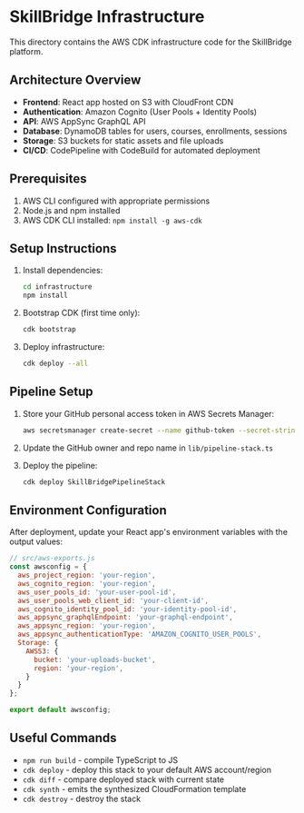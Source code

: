 # SkillBridge Infrastructure

This directory contains the AWS CDK infrastructure code for the SkillBridge platform.

## Architecture Overview

- **Frontend**: React app hosted on S3 with CloudFront CDN
- **Authentication**: Amazon Cognito (User Pools + Identity Pools)
- **API**: AWS AppSync GraphQL API
- **Database**: DynamoDB tables for users, courses, enrollments, sessions
- **Storage**: S3 buckets for static assets and file uploads
- **CI/CD**: CodePipeline with CodeBuild for automated deployment

## Prerequisites

1. AWS CLI configured with appropriate permissions
2. Node.js and npm installed
3. AWS CDK CLI installed: `npm install -g aws-cdk`

## Setup Instructions

1. Install dependencies:
   ```bash
   cd infrastructure
   npm install
   ```

2. Bootstrap CDK (first time only):
   ```bash
   cdk bootstrap
   ```

3. Deploy infrastructure:
   ```bash
   cdk deploy --all
   ```

## Pipeline Setup

1. Store your GitHub personal access token in AWS Secrets Manager:
   ```bash
   aws secretsmanager create-secret --name github-token --secret-string "your-github-token"
   ```

2. Update the GitHub owner and repo name in `lib/pipeline-stack.ts`

3. Deploy the pipeline:
   ```bash
   cdk deploy SkillBridgePipelineStack
   ```

## Environment Configuration

After deployment, update your React app's environment variables with the output values:

```javascript
// src/aws-exports.js
const awsconfig = {
  aws_project_region: 'your-region',
  aws_cognito_region: 'your-region',
  aws_user_pools_id: 'your-user-pool-id',
  aws_user_pools_web_client_id: 'your-client-id',
  aws_cognito_identity_pool_id: 'your-identity-pool-id',
  aws_appsync_graphqlEndpoint: 'your-graphql-endpoint',
  aws_appsync_region: 'your-region',
  aws_appsync_authenticationType: 'AMAZON_COGNITO_USER_POOLS',
  Storage: {
    AWSS3: {
      bucket: 'your-uploads-bucket',
      region: 'your-region',
    }
  }
};

export default awsconfig;
```

## Useful Commands

- `npm run build` - compile TypeScript to JS
- `cdk deploy` - deploy this stack to your default AWS account/region
- `cdk diff` - compare deployed stack with current state
- `cdk synth` - emits the synthesized CloudFormation template
- `cdk destroy` - destroy the stack